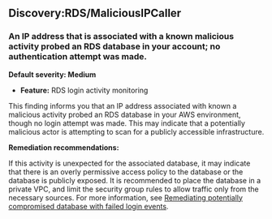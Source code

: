 Discovery:RDS/MaliciousIPCaller
-------------------------------


### An IP address that is associated with a known malicious activity probed an RDS database in your account; no authentication attempt was made.


**Default severity: Medium**


 * **Feature:** RDS login activity monitoring

This finding informs you that an IP address associated with known a malicious activity probed an RDS database in your AWS environment, though no login attempt was made. This may indicate that a potentially malicious actor is attempting to scan for a publicly accessible infrastructure.


**Remediation recommendations:**


If this activity is unexpected for the associated database, it may indicate that there is an overly permissive access policy to the database or the database is publicly exposed. It is recommended to place the database in a private VPC, and limit the security group rules to allow traffic only from the necessary sources. For more information, see [Remediating potentially compromised database with failed login events](https://docs.aws.amazon.com/guardduty/latest/ug/guardduty-remediate-compromised-database-rds.html#gd-compromised-db-failed-attempt).

